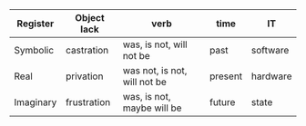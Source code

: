 
Register | Object lack | verb  | time | IT
---------|-------------|-------|-------|---------
Symbolic | castration  |  was, is not, will not be  |   past | software
Real | privation | was not, is not, will not be  | present | hardware
Imaginary | frustration | was, is not, maybe will be | future | state

